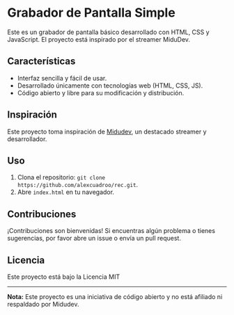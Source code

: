 # Grabador de Pantalla Simple

Este es un grabador de pantalla básico desarrollado con HTML, CSS y JavaScript. El proyecto está inspirado por el streamer MiduDev.

## Características

- Interfaz sencilla y fácil de usar.
- Desarrollado únicamente con tecnologías web (HTML, CSS, JS).
- Código abierto y libre para su modificación y distribución.

## Inspiración

Este proyecto toma inspiración de [Midudev](https://twitch.tv/midudev), un destacado streamer y desarrollador.

## Uso

1. Clona el repositorio: `git clone https://github.com/alexcuadroo/rec.git`.
2. Abre `index.html` en tu navegador.

## Contribuciones

¡Contribuciones son bienvenidas! Si encuentras algún problema o tienes sugerencias, por favor abre un issue o envía un pull request.

## Licencia

Este proyecto está bajo la Licencia MIT 

---

**Nota:** Este proyecto es una iniciativa de código abierto y no está afiliado ni respaldado por Midudev.

